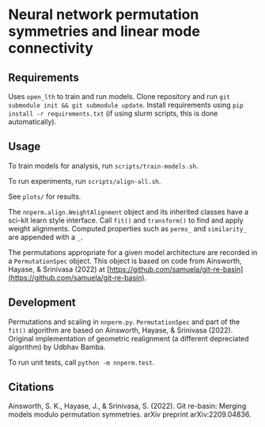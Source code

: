 # Neural network permutation symmetries and linear mode connectivity


## Requirements

Uses `open_lth` to train and run models.
Clone repository and run `git submodule init && git submodule update`.
Install requirements using `pip install -r requirements.txt` (if using slurm scripts, this is done automatically).


## Usage

To train models for analysis, run `scripts/train-models.sh`.

To run experiments, run `scripts/align-all.sh`.

See `plots/` for results.

The `nnperm.align.WeightAlignment` object and its inherited classes have a sci-kit learn style interface.
Call `fit()` and `transform()` to find and apply weight alignments.
Computed properties such as `perms_` and `similarity_` are appended with a `_`.

The permutations appropriate for a given model architecture are recorded in a `PermutationSpec` object.
This object is based on code from Ainsworth, Hayase, & Srinivasa (2022) at [https://github.com/samuela/git-re-basin](https://github.com/samuela/git-re-basin).


## Development

Permutations and scaling in `nnperm.py`.
`PermutationSpec` and part of the `fit()` algorithm are based on Ainsworth, Hayase, & Srinivasa (2022).
Original implementation of geometric realignment (a different depreciated algorithm) by Udbhav Bamba.

To run unit tests, call `python -m nnperm.test`.


## Citations

Ainsworth, S. K., Hayase, J., & Srinivasa, S. (2022). Git re-basin: Merging models modulo permutation symmetries. arXiv preprint arXiv:2209.04836.
